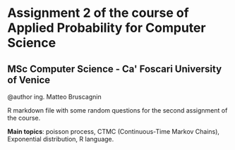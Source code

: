 # Assignment 2 of the course of Applied Probability for Computer Science

## MSc Computer Science - Ca' Foscari University of Venice

@author ing. Matteo Bruscagnin

R markdown file with some random questions for the second assignment of the course.

**Main topics**: poisson process, CTMC (Continuous-Time Markov Chains), Exponential distribution, R language.
